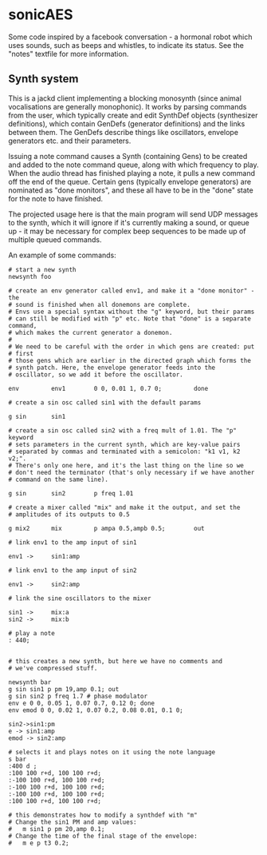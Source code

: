 # sonicAES
Some code inspired by a facebook conversation - a hormonal robot which
uses sounds, such as beeps and whistles, to indicate its status. See
the "notes" textfile for more information.

## Synth system
This is a jackd client implementing a blocking monosynth (since animal
vocalisations are generally monophonic).
It works by parsing commands from the user, which typically create
and edit SynthDef objects (synthesizer definitions), which contain 
GenDefs (generator definitions) and the links between them. 
The GenDefs describe things like oscillators, envelope generators etc.
and their parameters.

Issuing a note command causes a Synth (containing Gens) to be created
and added to the note command queue, along with which frequency to play.
When the audio thread has finished playing a note, it pulls a new command
off the end of the queue. Certain gens (typically envelope generators)
are nominated as "done monitors", and these all have to be in the "done"
state for the note to have finished.

The projected usage here is that the main program will send UDP messages to the synth, which it will ignore if it's currently making a sound, or queue up - it may be necessary
for complex beep sequences to be made up of multiple queued commands.

An example of some commands:
```
# start a new synth
newsynth foo

# create an env generator called env1, and make it a "done monitor" - the
# sound is finished when all donemons are complete.
# Envs use a special syntax without the "g" keyword, but their params
# can still be modified with "p" etc. Note that "done" is a separate command,
# which makes the current generator a donemon.
#
# We need to be careful with the order in which gens are created: put
# first
# those gens which are earlier in the directed graph which forms the
# synth patch. Here, the envelope generator feeds into the 
# oscillator, so we add it before the oscillator.

env         env1        0 0, 0.01 1, 0.7 0;         done

# create a sin osc called sin1 with the default params

g sin       sin1

# create a sin osc called sin2 with a freq mult of 1.01. The "p" keyword
# sets parameters in the current synth, which are key-value pairs
# separated by commas and terminated with a semicolon: "k1 v1, k2 v2;".
# There's only one here, and it's the last thing on the line so we
# don't need the terminator (that's only necessary if we have another
# command on the same line).

g sin       sin2        p freq 1.01

# create a mixer called "mix" and make it the output, and set the
# amplitudes of its outputs to 0.5

g mix2      mix         p ampa 0.5,ampb 0.5;        out

# link env1 to the amp input of sin1

env1 ->     sin1:amp

# link env1 to the amp input of sin2

env1 ->     sin2:amp

# link the sine oscillators to the mixer

sin1 ->     mix:a
sin2 ->     mix:b

# play a note
: 440;


# this creates a new synth, but here we have no comments and
# we've compressed stuff.

newsynth bar
g sin sin1 p pm 19,amp 0.1; out
g sin sin2 p freq 1.7 # phase modulator
env e 0 0, 0.05 1, 0.07 0.7, 0.12 0; done
env emod 0 0, 0.02 1, 0.07 0.2, 0.08 0.01, 0.1 0;

sin2->sin1:pm
e -> sin1:amp
emod -> sin2:amp

# selects it and plays notes on it using the note language
s bar
:400 d ;
:100 100 r+d, 100 100 r+d;
:-100 100 r+d, 100 100 r+d;
:-100 100 r+d, 100 100 r+d;
:-100 100 r+d, 100 100 r+d;
:100 100 r+d, 100 100 r+d;

# this demonstrates how to modify a synthdef with "m"
# Change the sin1 PM and amp values:
#   m sin1 p pm 20,amp 0.1;
# Change the time of the final stage of the envelope:
#   m e p t3 0.2;

```

